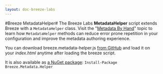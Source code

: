 ```yaml
---
layout: doc-breeze-labs
---
```

#Breeze MetadataHelper#
The Breeze Labs **MetadataHelper** script extends Breeze with a `MetadataHelper` class. Visit the "[Metadata By Hand](http://www.breezejs.com/documentation/metadata-by-hand#addTypeToStore)" topic to learn how `MetadataHelper` methods can reduce error prone repetition in your configuration and improve the metadata authoring experience.

You can download breeze.metadata-helper.js 
[from GitHub](https://github.com/Breeze/breeze.js.labs/blob/master/breeze.metadata-helper.js) and load it on your *index.html* anytime after loading the breeze script.

It is also available as [a NuGet package](https://www.nuget.org/packages/Breeze.Metadata.Helper/): `Install-Package Breeze.Metadata.Helper`